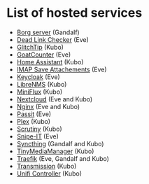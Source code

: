 # List of hosted services

- [Borg server](https://hub.docker.com/r/nold360/borgserver) (Gandalf)
- [Dead Link Checker](https://github.com/JenswBE/python-dead-link-checker) (Eve)
- [GlitchTip](https://hub.docker.com/r/glitchtip/glitchtip) (Kubo)
- [GoatCounter](https://github.com/arp242/goatcounter) (Eve)
- [Home Assistant](https://hub.docker.com/r/homeassistant/home-assistant) (Kubo)
- [IMAP Save Attachements](https://github.com/JenswBE/) (Eve)
- [Keycloak](https://hub.docker.com/r/_/keycloak) (Eve)
- [LibreNMS](https://hub.docker.com/r/librenms/librenms) (Kubo)
- [MiniFlux](https://hub.docker.com/r/miniflux/miniflux) (Kubo)
- [Nextcloud](https://hub.docker.com/_/nextcloud) (Eve and Kubo)
- [Nginx](https://hub.docker.com/r/_/nginx) (Eve and Kubo)
- [Passit](https://hub.docker.com/r/passit/passit) (Eve)
- [Plex](https://hub.docker.com/r/plexinc/pms-docker) (Kubo)
- [Scrutiny](https://github.com/AnalogJ/scrutiny) (Kubo)
- [Snipe-IT](https://snipeitapp.com/) (Eve)
- [Syncthing](https://hub.docker.com/r/syncthing/syncthing) (Gandalf and Kubo)
- [TinyMediaManager](https://hub.docker.com/r/romancin/tinymediamanager) (Kubo)
- [Traefik](https://hub.docker.com/r/_/traefik) (Eve, Gandalf and Kubo)
- [Transmission](https://hub.docker.com/r/linuxserver/transmission) (Kubo)
- [Unifi Controller](https://hub.docker.com/r/linuxserver/unifi-controller) (Kubo)
